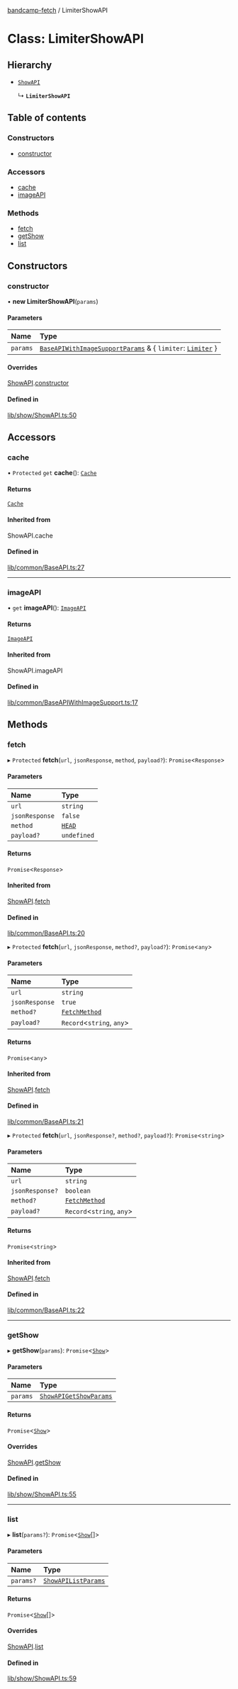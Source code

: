 [bandcamp-fetch](../README.md) / LimiterShowAPI

# Class: LimiterShowAPI

## Hierarchy

- [`ShowAPI`](ShowAPI.md)

  ↳ **`LimiterShowAPI`**

## Table of contents

### Constructors

- [constructor](LimiterShowAPI.md#constructor)

### Accessors

- [cache](LimiterShowAPI.md#cache)
- [imageAPI](LimiterShowAPI.md#imageapi)

### Methods

- [fetch](LimiterShowAPI.md#fetch)
- [getShow](LimiterShowAPI.md#getshow)
- [list](LimiterShowAPI.md#list)

## Constructors

### constructor

• **new LimiterShowAPI**(`params`)

#### Parameters

| Name | Type |
| :------ | :------ |
| `params` | [`BaseAPIWithImageSupportParams`](../interfaces/BaseAPIWithImageSupportParams.md) & { `limiter`: [`Limiter`](Limiter.md)  } |

#### Overrides

[ShowAPI](ShowAPI.md).[constructor](ShowAPI.md#constructor)

#### Defined in

[lib/show/ShowAPI.ts:50](https://github.com/patrickkfkan/bandcamp-fetch/blob/7bb1899/src/lib/show/ShowAPI.ts#L50)

## Accessors

### cache

• `Protected` `get` **cache**(): [`Cache`](Cache.md)

#### Returns

[`Cache`](Cache.md)

#### Inherited from

ShowAPI.cache

#### Defined in

[lib/common/BaseAPI.ts:27](https://github.com/patrickkfkan/bandcamp-fetch/blob/7bb1899/src/lib/common/BaseAPI.ts#L27)

___

### imageAPI

• `get` **imageAPI**(): [`ImageAPI`](ImageAPI.md)

#### Returns

[`ImageAPI`](ImageAPI.md)

#### Inherited from

ShowAPI.imageAPI

#### Defined in

[lib/common/BaseAPIWithImageSupport.ts:17](https://github.com/patrickkfkan/bandcamp-fetch/blob/7bb1899/src/lib/common/BaseAPIWithImageSupport.ts#L17)

## Methods

### fetch

▸ `Protected` **fetch**(`url`, `jsonResponse`, `method`, `payload?`): `Promise`<`Response`\>

#### Parameters

| Name | Type |
| :------ | :------ |
| `url` | `string` |
| `jsonResponse` | ``false`` |
| `method` | [`HEAD`](../enums/FetchMethod.md#head) |
| `payload?` | `undefined` |

#### Returns

`Promise`<`Response`\>

#### Inherited from

[ShowAPI](ShowAPI.md).[fetch](ShowAPI.md#fetch)

#### Defined in

[lib/common/BaseAPI.ts:20](https://github.com/patrickkfkan/bandcamp-fetch/blob/7bb1899/src/lib/common/BaseAPI.ts#L20)

▸ `Protected` **fetch**(`url`, `jsonResponse`, `method?`, `payload?`): `Promise`<`any`\>

#### Parameters

| Name | Type |
| :------ | :------ |
| `url` | `string` |
| `jsonResponse` | ``true`` |
| `method?` | [`FetchMethod`](../enums/FetchMethod.md) |
| `payload?` | `Record`<`string`, `any`\> |

#### Returns

`Promise`<`any`\>

#### Inherited from

[ShowAPI](ShowAPI.md).[fetch](ShowAPI.md#fetch)

#### Defined in

[lib/common/BaseAPI.ts:21](https://github.com/patrickkfkan/bandcamp-fetch/blob/7bb1899/src/lib/common/BaseAPI.ts#L21)

▸ `Protected` **fetch**(`url`, `jsonResponse?`, `method?`, `payload?`): `Promise`<`string`\>

#### Parameters

| Name | Type |
| :------ | :------ |
| `url` | `string` |
| `jsonResponse?` | `boolean` |
| `method?` | [`FetchMethod`](../enums/FetchMethod.md) |
| `payload?` | `Record`<`string`, `any`\> |

#### Returns

`Promise`<`string`\>

#### Inherited from

[ShowAPI](ShowAPI.md).[fetch](ShowAPI.md#fetch)

#### Defined in

[lib/common/BaseAPI.ts:22](https://github.com/patrickkfkan/bandcamp-fetch/blob/7bb1899/src/lib/common/BaseAPI.ts#L22)

___

### getShow

▸ **getShow**(`params`): `Promise`<[`Show`](../interfaces/Show.md)\>

#### Parameters

| Name | Type |
| :------ | :------ |
| `params` | [`ShowAPIGetShowParams`](../interfaces/ShowAPIGetShowParams.md) |

#### Returns

`Promise`<[`Show`](../interfaces/Show.md)\>

#### Overrides

[ShowAPI](ShowAPI.md).[getShow](ShowAPI.md#getshow)

#### Defined in

[lib/show/ShowAPI.ts:55](https://github.com/patrickkfkan/bandcamp-fetch/blob/7bb1899/src/lib/show/ShowAPI.ts#L55)

___

### list

▸ **list**(`params?`): `Promise`<[`Show`](../interfaces/Show.md)[]\>

#### Parameters

| Name | Type |
| :------ | :------ |
| `params?` | [`ShowAPIListParams`](../interfaces/ShowAPIListParams.md) |

#### Returns

`Promise`<[`Show`](../interfaces/Show.md)[]\>

#### Overrides

[ShowAPI](ShowAPI.md).[list](ShowAPI.md#list)

#### Defined in

[lib/show/ShowAPI.ts:59](https://github.com/patrickkfkan/bandcamp-fetch/blob/7bb1899/src/lib/show/ShowAPI.ts#L59)

